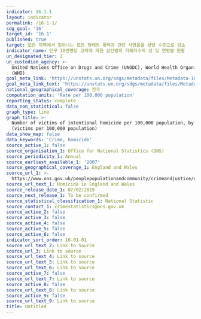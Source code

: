 ```yaml
---
indicator: 16.1.1
layout: indicator
permalink: /16-1-1/
sdg_goal: '16'
target_id: '16.1'
published: true
target: 모든 지역에서 일어나는 모든 형태의 폭력과 관련 사망률을 상당 수준으로 감소
indicator_name: 인구 10만명당 고의에 의한 살인범죄 피해자수의 성 및 연령별 현황
un_designated_tier: I
un_custodian_agency: >-
  United Nations Office on Drugs and Crime (UNODC), World Health Organization
  (WHO)
goal_meta_link: 'https://unstats.un.org/sdgs/metadata/files/Metadata-16-01-01.pdf'
goal_meta_link_text: 'https://unstats.un.org/sdgs/metadata/files/Metadata-16-01-01.pdf'
national_geographical_coverage: 전국
computation_units: 'Rate per 100,000 population'
reporting_status: complete
data_non_statistical: false
graph_type: line
graph_title: >-
  Number of victims of intentional homicide per 100,000 population, by sex
  (victims per 100,000 population)
data_show_map: false
data_keywords: 'Crime, homicide'
source_active_1: false
source_organisation_1: Office for National Statistics (ONS)
source_periodicity_1: Annual
source_earliest_available_1: '2007'
source_geographical_coverage_1: England and Wales
source_url_1: >-
  https://www.ons.gov.uk/peoplepopulationandcommunity/crimeandjustice/datasets/appendixtableshomicideinenglandandwales
source_url_text_1: Homicide in England and Wales
source_release_date_1: 07/02/2019
source_next_release_1: To be confirmed
source_statistical_classification_1: National Statistic
source_contact_1: crimestatistics@ons.gov.uk
source_active_2: false
source_active_3: false
source_active_4: false
source_active_5: false
source_active_6: false
indicator_sort_order: 16-01-01
source_url_text_2: Link to Source
source_url_3: Link to source
source_url_text_4: Link to source
source_url_text_5: Link to source
source_url_text_6: Link to source
source_active_7: false
source_url_text_7: Link to source
source_active_8: false
source_url_text_8: Link to source
source_active_9: false
source_url_text_9: Link to source
title: Untitled
---
```

